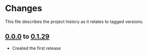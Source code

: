 # Changes
This file describes the project history as it relates to tagged versions.

## [0.0.0](.) to [0.1.29](.)
- Created the first release
